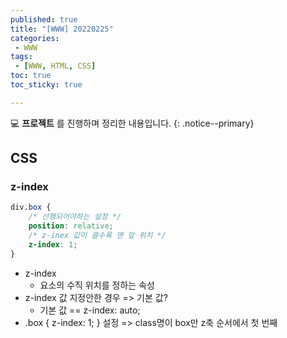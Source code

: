 ```yaml
---
published: true
title: "[WWW] 20220225"
categories:
 - WWW
tags:
 - [WWW, HTML, CSS]
toc: true
toc_sticky: true

---
```


💻 **프로젝트** 를 진행하며 정리한 내용입니다.
{: .notice--primary}



## CSS

### z-index

```css
div.box {
    /* 선행되어야하는 설정 */
    position: relative;
    /* z-inex 값이 클수록 맨 앞 위치 */
    z-index: 1;
}
```

- z-index
  - 요소의 수직 위치를 정하는 속성
- z-index 값 지정안한 경우 =>  기본 값?
  - 기본 값 == z-index: auto; 
- .box { z-index: 1; } 설정 => class명이 box만 z축 순서에서 첫 번째